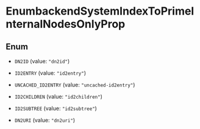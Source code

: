 

# EnumbackendSystemIndexToPrimeInternalNodesOnlyProp

## Enum


* `DN2ID` (value: `"dn2id"`)

* `ID2ENTRY` (value: `"id2entry"`)

* `UNCACHED_ID2ENTRY` (value: `"uncached-id2entry"`)

* `ID2CHILDREN` (value: `"id2children"`)

* `ID2SUBTREE` (value: `"id2subtree"`)

* `DN2URI` (value: `"dn2uri"`)



